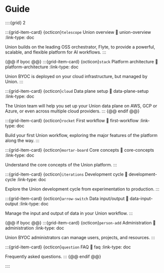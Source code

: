 # Guide

::::{grid} 2

:::{grid-item-card} {octicon}`telescope` Union overview
:link: union-overview
:link-type: doc

Union builds on the leading OSS orchestrator, Flyte, to provide a powerful, scalable, and flexible platform for AI workflows.
:::

{@@ if byoc @@}
:::{grid-item-card} {octicon}`stack` Platform architecture
:link: platform-architecture
:link-type: doc

Union BYOC is deployed on your cloud infrastructure, but managed by Union.
:::

:::{grid-item-card} {octicon}`cloud` Data plane setup
:link: data-plane-setup
:link-type: doc

The Union team will help you set up your Union data plane on AWS, GCP or Azure, or even across multiple cloud providers.
:::
{@@ endif @@}

:::{grid-item-card} {octicon}`rocket` First workflow
:link: first-workflow
:link-type: doc

Build your first Union workflow, exploring the major features of the platform along the way.
:::

:::{grid-item-card} {octicon}`mortar-board` Core concepts
:link: core-concepts
:link-type: doc

Understand the core concepts of the Union platform.
:::

:::{grid-item-card} {octicon}`iterations` Development cycle
:link: development-cycle
:link-type: doc

Explore the Union development cycle from experimentation to production.
:::

:::{grid-item-card} {octicon}`arrow-switch` Data input/output
:link: data-input-output
:link-type: doc

Manage the input and output of data in your Union workflow.
:::

{@@ if byoc @@}
:::{grid-item-card} {octicon}`person-add` Administration
:link: administration
:link-type: doc

Union BYOC administrators can manage users, projects, and resources.
:::

:::{grid-item-card} {octicon}`question` FAQ
:link: faq
:link-type: doc

Frequently asked questions.
:::
{@@ endif @@}

::::
